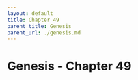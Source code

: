 ```yaml
---
layout: default
title: Chapter 49
parent_title: Genesis
parent_url: ./genesis.md
---
```


# Genesis - Chapter 49
